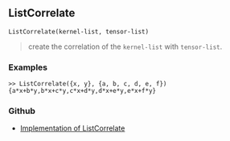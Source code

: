 ## ListCorrelate

```
ListCorrelate(kernel-list, tensor-list)
```

> create the correlation of the `kernel-list` with `tensor-list`.

### Examples

```
>> ListCorrelate({x, y}, {a, b, c, d, e, f}) 
{a*x+b*y,b*x+c*y,c*x+d*y,d*x+e*y,e*x+f*y}
```

### Github

* [Implementation of ListCorrelate](https://github.com/axkr/symja_android_library/blob/master/symja_android_library/matheclipse-core/src/main/java/org/matheclipse/core/builtin/TensorFunctions.java#L230) 
